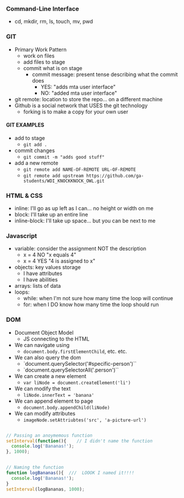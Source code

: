 ### Command-Line Interface
- cd, mkdir, rm, ls, touch, mv, pwd

### GIT
- Primary Work Pattern
  - work on files
  - add files to stage
  - commit what is on stage
    - commit message:  present tense describing what the commit does
      - YES:  "adds mta user interface"
      - NO:   "added mta user interface"
- git remote: location to store the repo... on a different machine
- Github is a social network that USES the git technology
  - forking is to make a copy for your own user

#### GIT EXAMPLES
- add to stage
  - `git add .`
- commit changes
  - `git commit -m "adds good stuff"`
- add a new remote
  - `git remote add NAME-OF-REMOTE URL-OF-REMOTE`
  - `git remote add upstream https://github.com/ga-students/WDI_KNOCKKNOCK_OWL.git`


### HTML & CSS
- inline:  I'll go as up left as I can... no height or width on me
- block: I'll take up an entire line
- inline-block: I'll take up space... but you can be next to me


### Javascript
- variable:  consider the assignment NOT the description
  - x = 4   NO "x equals 4"
  - x = 4   YES "4 is assigned to x"
- objects: key values storage
  - I have attributes
  - I have abilities
- arrays: lists of data
- loops:
  - while:  when I'm not sure how many time the loop will continue
  - for:  when I DO know how many time the loop should run

### DOM
- Document Object Model
  - JS connecting to the HTML
- We can navigate using
  - `document.body.firstElementChild`, etc. etc.
- We can also query the dom
  - `document.querySelector('#specific-person')``
  - `document.querySelectorAll('.person')``
- We can create a new element
  - `var liNode = document.createElement('li')`
- We can modify the text
  - `liNode.innerText = 'banana'`
- We can append element to page
  - `document.body.appendChild(liNode)`
- We can modify attributes
  - `imageNode.setAttriubtes('src', 'a-picture-url')`



```js

// Passing an anoymemous function
setInterval(function(){    // I didn't name the function
  console.log('Bananas!');
}, 1000);


// Naming the function
function logBananas(){  ///  LOOOK I named it!!!!
  console.log('Bananas!');
}
setInterval(logBananas, 1000);

```


<!--  -->
